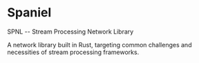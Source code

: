# Spaniel
SPNL -- Stream Processing Network Library

A network library built in Rust, targeting common challenges and necessities of stream processing frameworks.

